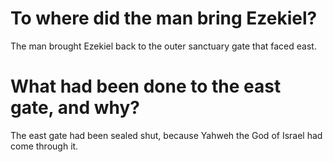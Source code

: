 # To where did the man bring Ezekiel?

The man brought Ezekiel back to the outer sanctuary gate that faced east.

# What had been done to the east gate, and why?

The east gate had been sealed shut, because Yahweh the God of Israel had come through it.

